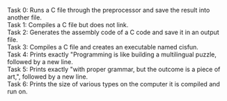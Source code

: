 Task 0: Runs a C file through the preprocessor and save the result into another file. <br>
Task 1: Compiles a C file but does not link. <br>
Task 2: Generates the assembly code of a C code and save it in an output file. <br>
Task 3: Compiles a C file and creates an executable named cisfun. <br>
Task 4: Prints exactly "Programming is like building a multilingual puzzle, followed by a new line. <br>
Task 5: Prints exactly "with proper grammar, but the outcome is a piece of art,", followed by a new line. <br>
Task 6: Prints the size of various types on the computer it is compiled and run on. <br>
